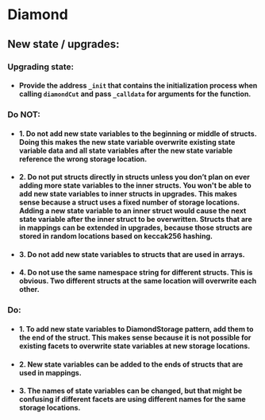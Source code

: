 # Diamond

## New state / upgrades:

### Upgrading state:

-   #### Provide the address `_init` that contains the initialization process when calling `diamondCut` and pass `_calldata` for arguments for the function.

### Do NOT:

-   #### 1. Do not add new state variables to the beginning or middle of structs. Doing this makes the new state variable overwrite existing state variable data and all state variables after the new state variable reference the wrong storage location.

-   #### 2. Do not put structs directly in structs unless you don’t plan on ever adding more state variables to the inner structs. You won't be able to add new state variables to inner structs in upgrades. This makes sense because a struct uses a fixed number of storage locations. Adding a new state variable to an inner struct would cause the next state variable after the inner struct to be overwritten. Structs that are in mappings can be extended in upgrades, because those structs are stored in random locations based on keccak256 hashing.

-   #### 3. Do not add new state variables to structs that are used in arrays.

-   #### 4. Do not use the same namespace string for different structs. This is obvious. Two different structs at the same location will overwrite each other.

### Do:

-   #### 1. To add new state variables to DiamondStorage pattern, add them to the end of the struct. This makes sense because it is not possible for existing facets to overwrite state variables at new storage locations.

-   #### 2. New state variables can be added to the ends of structs that are used in mappings.

-   #### 3. The names of state variables can be changed, but that might be confusing if different facets are using different names for the same storage locations.
